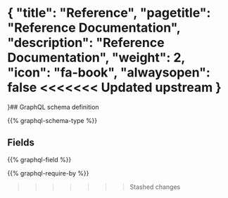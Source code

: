 {
  "title": "Reference",
  "pagetitle": "Reference Documentation",
  "description": "Reference Documentation",
  "weight": 2,
  "icon": "fa-book",
  "alwaysopen": false
<<<<<<< Updated upstream
}
=======
}## GraphQL schema definition

{{% graphql-schema-type %}}

## Fields

{{% graphql-field %}}

{{% graphql-require-by %}}
>>>>>>> Stashed changes
